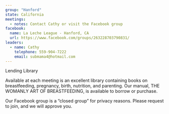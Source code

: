 ```yaml
---
group: "Hanford"
state: California
meetings:
  - notes: Contact Cathy or visit the Facebook group
facebook:
  name: La Leche League - Hanford, CA
  url: https://www.facebook.com/groups/263228703790831/
leaders:
  - name: Cathy
    telephone: 559-904-7222
    email: submama4@hotmail.com
---
```

Lending Library

Available at each meeting is an excellent library containing books on breastfeeding, pregnancy, birth, nutrition, and parenting. Our manual, THE WOMANLY ART OF BREASTFEEDING, is available to borrow or purchase.

Our Facebook group is a “closed group” for privacy reasons.  Please request to join, and we will approve you.